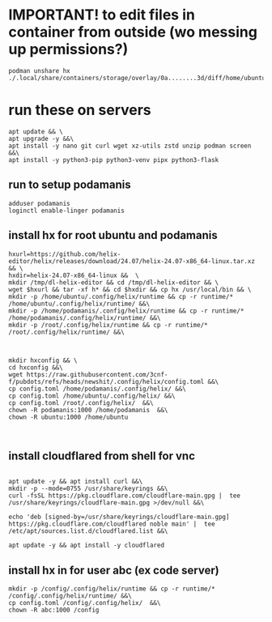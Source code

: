 # IMPORTANT! to edit files in container from outside (wo messing up permissions?)
```
podman unshare hx ./.local/share/containers/storage/overlay/0a........3d/diff/home/ubuntu/ons/app.py
```

# run these on servers

```
apt update && \
apt upgrade -y &&\
apt install -y nano git curl wget xz-utils zstd unzip podman screen &&\
apt install -y python3-pip python3-venv pipx python3-flask
```
 

## run to setup podamanis 
```
adduser podamanis 
loginctl enable-linger podamanis
```

## install hx for root ubuntu and podamanis
```
hxurl=https://github.com/helix-editor/helix/releases/download/24.07/helix-24.07-x86_64-linux.tar.xz && \
hxdir=helix-24.07-x86_64-linux &&  \
mkdir /tmp/dl-helix-editor && cd /tmp/dl-helix-editor && \
wget $hxurl && tar -xf h* && cd $hxdir && cp hx /usr/local/bin && \
mkdir -p /home/ubuntu/.config/helix/runtime && cp -r runtime/* /home/ubuntu/.config/helix/runtime/ &&\
mkdir -p /home/podamanis/.config/helix/runtime && cp -r runtime/* /home/podamanis/.config/helix/runtime/ &&\
mkdir -p /root/.config/helix/runtime && cp -r runtime/* /root/.config/helix/runtime/ &&\



mkdir hxconfig && \
cd hxconfig &&\
wget https://raw.githubusercontent.com/3cnf-f/pubdots/refs/heads/newshit/.config/helix/config.toml &&\
cp config.toml /home/podamanis/.config/helix/ &&\
cp config.toml /home/ubuntu/.config/helix/ &&\
cp config.toml /root/.config/helix/  &&\
chown -R podamanis:1000 /home/podamanis  &&\
chown -R ubuntu:1000 /home/ubuntu 



```

## install cloudflared from shell for vnc
```

apt update -y && apt install curl &&\
mkdir -p --mode=0755 /usr/share/keyrings &&\
curl -fsSL https://pkg.cloudflare.com/cloudflare-main.gpg |  tee /usr/share/keyrings/cloudflare-main.gpg >/dev/null &&\

echo 'deb [signed-by=/usr/share/keyrings/cloudflare-main.gpg] https://pkg.cloudflare.com/cloudflared noble main' |  tee /etc/apt/sources.list.d/cloudflared.list &&\

apt update -y && apt install -y cloudflared

```




## install hx in for user abc (ex code server)

```
mkdir -p /config/.config/helix/runtime && cp -r runtime/* /config/.config/helix/runtime/ &&\
cp config.toml /config/.config/helix/  &&\
chown -R abc:1000 /config
```
